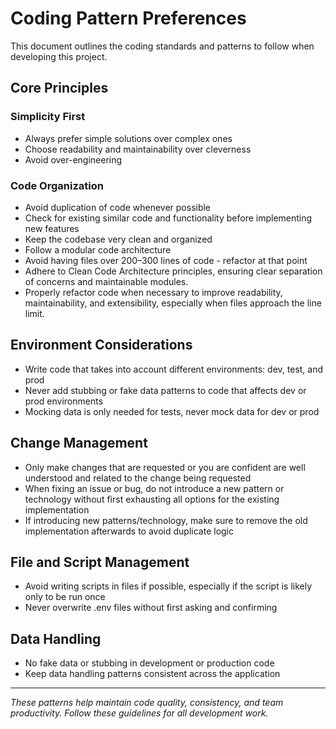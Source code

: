 # Coding Pattern Preferences

This document outlines the coding standards and patterns to follow when developing this project.

## Core Principles

### Simplicity First
- Always prefer simple solutions over complex ones
- Choose readability and maintainability over cleverness
- Avoid over-engineering

### Code Organization
- Avoid duplication of code whenever possible
- Check for existing similar code and functionality before implementing new features
- Keep the codebase very clean and organized
- Follow a modular code architecture
- Avoid having files over 200–300 lines of code - refactor at that point
- Adhere to Clean Code Architecture principles, ensuring clear separation of concerns and 
  maintainable modules.
- Properly refactor code when necessary to improve readability, maintainability, and 
   extensibility, especially when files approach the line limit.

## Environment Considerations
- Write code that takes into account different environments: dev, test, and prod
- Never add stubbing or fake data patterns to code that affects dev or prod environments
- Mocking data is only needed for tests, never mock data for dev or prod

## Change Management
- Only make changes that are requested or you are confident are well understood and related to the change being requested
- When fixing an issue or bug, do not introduce a new pattern or technology without first exhausting all options for the existing implementation
- If introducing new patterns/technology, make sure to remove the old implementation afterwards to avoid duplicate logic

## File and Script Management
- Avoid writing scripts in files if possible, especially if the script is likely only to be run once
- Never overwrite .env files without first asking and confirming

## Data Handling
- No fake data or stubbing in development or production code
- Keep data handling patterns consistent across the application

---

*These patterns help maintain code quality, consistency, and team productivity. Follow these guidelines for all development work.*